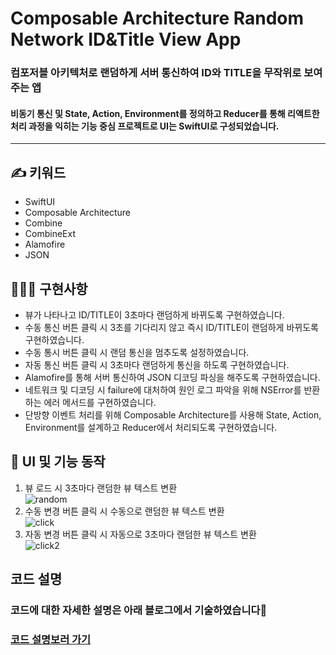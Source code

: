 # Composable Architecture Random Network ID&Title View App
### 컴포저블 아키텍처로 랜덤하게 서버 통신하여 ID와 TITLE을 무작위로 보여주는 앱
#### 비동기 통신 및 State, Action, Environment를 정의하고 Reducer를 통해 리액트한 처리 과정을 익히는 기능 중심 프로젝트로 UI는 SwiftUI로 구성되었습니다.
***
## **✍️ 키워드**
- SwiftUI
- Composable Architecture
- Combine
- CombineExt
- Alamofire
- JSON
## **🧑🏻‍💻 구현사항**
- 뷰가 나타나고 ID/TITLE이 3초마다 랜덤하게 바뀌도록 구현하였습니다.
- 수동 통신 버튼 클릭 시 3초를 기다리지 않고 즉시 ID/TITLE이 랜덤하게 바뀌도록 구현하였습니다.
- 수동 통시 버튼 클릭 시 랜덤 통신을 멈추도록 설정하였습니다.
- 자동 통신 버튼 클릭 시 3초마다 랜덤하게 통신을 하도록 구현하였습니다.
- Alamofire를 통해 서버 통신하여 JSON 디코딩 파싱을 해주도록 구현하였습니다.
- 네트워크 및 디코딩 시 failure에 대처하여 원인 로그 파악을 위해 NSError를 반환하는 에러 메서드를 구현하였습니다.
- 단방향 이벤트 처리를 위해 Composable Architecture를 사용해 State, Action, Environment를 설계하고 Reducer에서 처리되도록 구현하였습니다.
## 🌲 **UI 및 기능 동작**
1. 뷰 로드 시 3초마다 랜덤한 뷰 텍스트 변환     
![random](https://user-images.githubusercontent.com/72292617/126028361-aa661dab-9226-482d-a43f-14d3d1ee271f.gif)   
2. 수동 변경 버튼 클릭 시 수동으로 랜덤한 뷰 텍스트 변환   
![click](https://user-images.githubusercontent.com/72292617/126028363-430761cc-04bb-4d62-8c36-d8ea6eb996ba.gif)        
3. 자동 변경 버튼 클릭 시 자동으로 3초마다 랜덤한 뷰 텍스트 변환   
![click2](https://user-images.githubusercontent.com/72292617/126028379-152f7186-c8df-4980-8fd6-7365e08255a4.gif)       
## **코드 설명**
### 코드에 대한 자세한 설명은 아래 블로그에서 기술하였습니다📝
### [코드 설명보러 가기](https://green1229.tistory.com/156)
